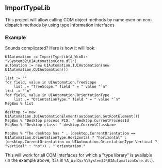 ## ImportTypeLib
This project will allow calling COM object methods by name even on non-dispatch methods by using type information interfaces

### Example
Sounds complicated? Here is how it will look:

```ahk
UIAutomation := ImportTypeLib(A_WinDir "\System32\UIAutomationCore.dll")
automation := new UIAutomation.IUIAutomation(new UIAutomation.CUIAutomation())

list := ""
for field, value in UIAutomation.TreeScope
	list .= "TreeScope." field " = " value "`n"
list .= "`n"
for field, value in UIAutomation.OrientationType
	list .= "OrientationType." field " = " value "`n"
MsgBox % list

desktop := new UIAutomation.IUIAutomationElement(automation.GetRootElement())
MsgBox % "Desktop process PID: " desktop.CurrentProcessId
MsgBox % "Desktop class: " desktop.CurrentClassName

MsgBox % "The desktop has " . (desktop.CurrentOrientation == UIAutomation.OrientationType.Horizontal ? "horizontal" : (desktop.CurrentOrientation == UIAutomation.OrientationType.Vertical ? "vertical" : "no")) . " orientation."
```

This will work for all COM interfaces for which a "type library" is available (in the example above, it is in `%A_WinDir%\System32\UIAutomationCore.dll`).